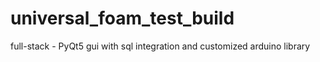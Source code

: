 # universal_foam_test_build
full-stack - PyQt5 gui with sql integration and customized arduino library
